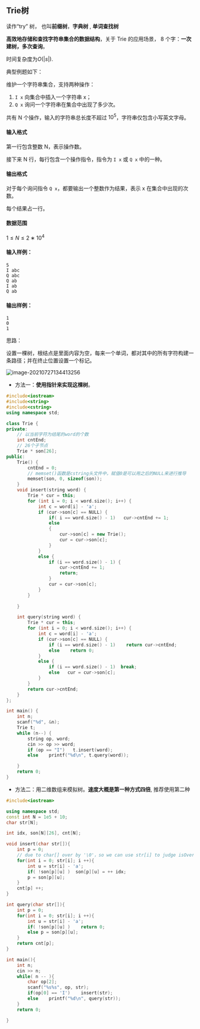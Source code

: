 ## Trie树

读作“try” 树， 也叫**前缀树**，**字典树** , **单词查找树**

**高效地存储和查找字符串集合的数据结构**，关于 Trie 的应用场景， 8 个字：**一次建树，多次查询**。

时间复杂度为$O(|s|)$.



典型例题如下：

维护一个字符串集合，支持两种操作：

1. `I x` 向集合中插入一个字符串 x；
2. `Q x` 询问一个字符串在集合中出现了多少次。

共有 N 个操作，输入的字符串总长度不超过 $10^5$，字符串仅包含小写英文字母。

#### 输入格式

第一行包含整数 N，表示操作数。

接下来 N 行，每行包含一个操作指令，指令为 `I x` 或 `Q x` 中的一种。

#### 输出格式

对于每个询问指令 `Q x`，都要输出一个整数作为结果，表示 x 在集合中出现的次数。

每个结果占一行。

#### 数据范围

$1≤N≤2∗10^4$

#### 输入样例：

```
5
I abc
Q abc
Q ab
I ab
Q ab
```

#### 输出样例：

```
1
0
1
```



思路：

设置一棵树，根结点是里面内容为空，每来一个单词，都对其中的所有字符构建一条路径；并在终止位置设置一个标记。

![image-20210727134413256](Trie树.assets/image-20210727134413256.png)

* 方法一：**使用指针来实现这棵树**。

```c++
#include<iostream>
#include<string>
#include<cstring>
using namespace std;

class Trie {
private:
    // 以当前字符为结尾的word的个数
	int cntEnd;
    // 26个子节点
	Trie * son[26];
public:
	Trie() {
		cntEnd = 0;
        // memset()函数是cstring头文件中，赋值0是可以用之后的NULL来进行推导
		memset(son, 0, sizeof(son));
	}
	void insert(string word) {
		Trie * cur = this;
		for (int i = 0; i < word.size(); i++) {
			int c = word[i] - 'a';
			if (cur->son[c] == NULL) {
				if( i == word.size() - 1)	cur->cntEnd += 1;
				else
				{
					cur->son[c] = new Trie();
					cur = cur->son[c];
				}
			}
			else {
				if (i == word.size() - 1) {
					cur->cntEnd += 1;
					return;
				}
				cur = cur->son[c];
			}
		}
		
	}

	int query(string word) {
		Trie * cur = this;
		for (int i = 0; i < word.size(); i++) {
			int c = word[i] - 'a';
			if (cur->son[c] == NULL) {
				if (i == word.size() - 1)    return cur->cntEnd;
				else    return 0;
			}
			else {
				if (i == word.size() - 1)  break;
				else   cur = cur->son[c];
			}
		}
		return cur->cntEnd;
	}
};

int main() {
	int n;
	scanf("%d", &n);
	Trie t;
	while (n--) {
		string op, word;
		cin >> op >> word;
		if (op == "I")   t.insert(word);
		else    printf("%d\n", t.query(word));

	}
	return 0;
}


```



* 方法二：用二维数组来模拟树。**速度大概是第一种方式四倍**, 推荐使用第二种

```c++
#include<iostream>

using namespace std;
const int N = 1e5 + 10;
char str[N];

int idx, son[N][26], cnt[N];

void insert(char str[]){
    int p = 0;
    // due to char[] over by '\0'，so we can use str[i] to judge isOver
    for(int i = 0; str[i]; i ++){
        int u = str[i] - 'a';
        if( !son[p][u] )  son[p][u] = ++ idx;
        p = son[p][u];
    }
    cnt[p] ++;
}

int query(char str[]){
    int p = 0;
    for(int i = 0; str[i]; i ++){
        int u = str[i] - 'a';
        if( !son[p][u] )    return 0;
        else p = son[p][u];
    }
    return cnt[p];
}

int main(){
    int n;
    cin >> n;
    while( n -- ){
        char op[2];
        scanf("%s%s", op, str);
        if(op[0] == 'I')    insert(str);
        else    printf("%d\n", query(str));
    }
    return 0;

}
```

